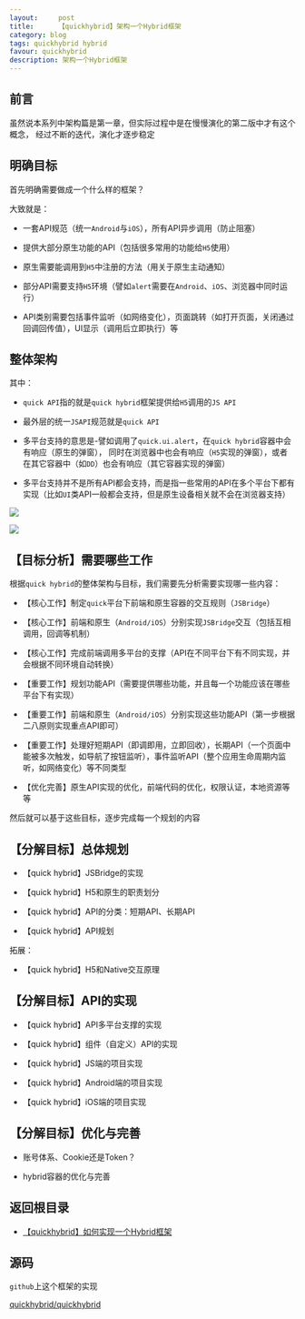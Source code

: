 ```yaml
---
layout:     post
title:      【quickhybrid】架构一个Hybrid框架
category: blog
tags: quickhybrid hybrid
favour: quickhybrid
description: 架构一个Hybrid框架
---
```


## 前言

虽然说本系列中架构篇是第一章，但实际过程中是在慢慢演化的第二版中才有这个概念，
经过不断的迭代，演化才逐步稳定

## 明确目标

首先明确需要做成一个什么样的框架？

大致就是：

- 一套API规范（统一`Android`与`iOS`），所有API异步调用（防止阻塞）

- 提供大部分原生功能的API（包括很多常用的功能给`H5`使用）

- 原生需要能调用到`H5`中注册的方法（用关于原生主动通知）

- 部分API需要支持`H5`环境（譬如`alert`需要在`Android`、`iOS`、浏览器中同时运行）

- API类别需要包括事件监听（如网络变化），页面跳转（如打开页面，关闭通过回调回传值），UI显示（调用后立即执行）等

## 整体架构

其中：

- `quick API`指的就是`quick hybrid`框架提供给`H5`调用的`JS API`

- 最外层的统一`JSAPI`规范就是`quick API`

- 多平台支持的意思是-譬如调用了`quick.ui.alert`，在`quick hybrid`容器中会有响应（原生的弹窗），
同时在浏览器中也会有响应（`H5`实现的弹窗），或者在其它容器中（如`DD`）也会有响应（其它容器实现的弹窗）

- 多平台支持并不是所有API都会支持，而是指一些常用的API在多个平台下都有实现（比如`UI`类API一般都会支持，但是原生设备相关就不会在浏览器支持）

![](https://quickhybrid.github.io/staticresource/images/quickhybrid_multiplatform.png)

![](https://quickhybrid.github.io/staticresource/images/quickhybrid_apiimpl.png)

## 【目标分析】需要哪些工作

根据`quick hybrid`的整体架构与目标，我们需要先分析需要实现哪一些内容：

- 【核心工作】制定`quick`平台下前端和原生容器的交互规则（`JSBridge`）

- 【核心工作】前端和原生（`Android/iOS`）分别实现`JSBridge`交互（包括互相调用，回调等机制）

- 【核心工作】完成前端调用多平台的支撑（API在不同平台下有不同实现，并会根据不同环境自动转换）

- 【重要工作】规划功能API（需要提供哪些功能，并且每一个功能应该在哪些平台下有实现）

- 【重要工作】前端和原生（`Android/iOS`）分别实现这些功能API（第一步根据二八原则实现重点API即可）

- 【重要工作】处理好短期API（即调即用，立即回收），长期API（一个页面中能被多次触发，如导航了按钮监听），事件监听API（整个应用生命周期内监听，如网络变化）等不同类型

- 【优化完善】原生API实现的优化，前端代码的优化，权限认证，本地资源等等

然后就可以基于这些目标，逐步完成每一个规划的内容

## 【分解目标】总体规划

- 【quick hybrid】JSBridge的实现

- 【quick hybrid】H5和原生的职责划分

- 【quick hybrid】API的分类：短期API、长期API

- 【quick hybrid】API规划

拓展：

- 【quick hybrid】H5和Native交互原理

## 【分解目标】API的实现

- 【quick hybrid】API多平台支撑的实现

- 【quick hybrid】组件（自定义）API的实现

- 【quick hybrid】JS端的项目实现

- 【quick hybrid】Android端的项目实现

- 【quick hybrid】iOS端的项目实现

## 【分解目标】优化与完善

- 账号体系、Cookie还是Token？

- hybrid容器的优化与完善

## 返回根目录

- [【quickhybrid】如何实现一个Hybrid框架](https://github.com/quickhybrid/quickhybrid/issues/12)

## 源码

`github`上这个框架的实现

[quickhybrid/quickhybrid](https://github.com/quickhybrid/quickhybrid)
